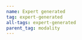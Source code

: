 ```yaml
---
name: Expert generated
tag: expert-generated
all-tags: expert-generated
parent_tag: modality
---
```


